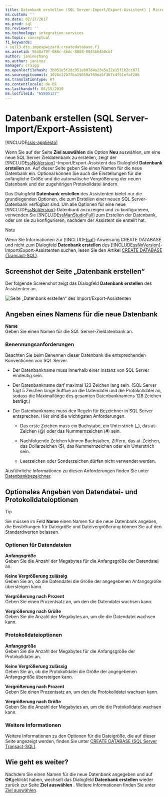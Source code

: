 ```yaml
---
title: Datenbank erstellen (SQL Server-Import/Export-Assistent) | Microsoft-Dokumentation
ms.custom: ''
ms.date: 02/17/2017
ms.prod: sql
ms.reviewer: ''
ms.technology: integration-services
ms.topic: conceptual
f1_keywords:
- sql13.dts.impexpwizard.createdatabase.f1
ms.assetid: 56a8a79f-086c-4bdc-8888-0045bb4b0cbf
author: janinezhang
ms.author: janinez
manager: craigg
ms.openlocfilehash: 3b051e5f2dc951eb07d4a23a5a22e15f1b2cc071
ms.sourcegitcommit: 3026c22b7fba19059a769ea5f367c4f51efaf286
ms.translationtype: HT
ms.contentlocale: de-DE
ms.lasthandoff: 06/15/2019
ms.locfileid: "65805127"
---
```

# <a name="create-database-sql-server-import-and-export-wizard"></a>Datenbank erstellen (SQL Server-Import/Export-Assistent)

[!INCLUDE[ssis-appliesto](../../includes/ssis-appliesto-ssvrpluslinux-asdb-asdw-xxx.md)]


Wenn Sie auf der Seite **Ziel auswählen** die Option **Neu** auswählen, um eine neue SQL Server Zieldatenbank zu erstellen, zeigt der [!INCLUDE[ssNoVersion](../../includes/ssnoversion-md.md)] -Import/Export-Assistent das Dialogfeld **Datenbank erstellen** an. Auf dieser Seite geben Sie einen Namen für die neue Datenbank ein. Optional können Sie auch die Einstellungen für die anfängliche Größe und die automatische Vergrößerung der neuen Datenbank und der zugehörigen Protokolldatei ändern. 

Das Dialogfeld **Datenbank erstellen** des Assistenten bietet nur die grundlegenden Optionen, die zum Erstellen einer neuen SQL Server-Datenbank verfügbar sind. Um alle Optionen für eine neue [!INCLUDE[ssNoVersion](../../includes/ssnoversion-md.md)]-Datenbank anzuzeigen und zu konfigurieren, verwenden Sie [!INCLUDE[ssManStudioFull](../../includes/ssmanstudiofull-md.md)] zum Erstellen der Datenbank, oder um sie zu konfigurieren, nachdem der Assistent sie erstellt hat. 

> [!NOTE]
> Wenn Sie Informationen zur [!INCLUDE[tsql](../../includes/tsql-md.md)]-Anweisung CREATE DATABASE und nicht zum Dialogfeld **Datenbank erstellen** des [!INCLUDE[ssNoVersion](../../includes/ssnoversion-md.md)]-Import/Export-Assistenten suchen, lesen Sie den Artikel [CREATE DATABASE &#40;Transact-SQL&#41;](../../t-sql/statements/create-database-sql-server-transact-sql.md).  

## <a name="screen-shot-of-the-create-database-page"></a>Screenshot der Seite „Datenbank erstellen“  
Der folgende Screenshot zeigt das Dialogfeld **Datenbank erstellen** des Assistenten an.  

![Seite „Datenbank erstellen“ des Import/Export-Assistenten](../../integration-services/import-export-data/media/create-database.png "Seite „Datenbank erstellen“ des Import/Export-Assistenten")  

## <a name="provide-a-name-for-the-new-database"></a>Angeben eines Namens für die neue Datenbank  
**Name**  
 Geben Sie einen Namen für die SQL Server-Zieldatenbank an.
 
### <a name="naming-requirements"></a>Benennungsanforderungen
Beachten Sie beim Benennen dieser Datenbank die entsprechenden Konventionen von SQL Server.  
  
-   Der Datenbankname muss innerhalb einer Instanz von SQL Server eindeutig sein.  
  
-   Der Datenbankname darf maximal 123 Zeichen lang sein. (SQL Server fügt 5 Zeichen lange Suffixe an die Datendatei und die Protokolldatei an, sodass die Maximallänge des gesamten Datenbanknamens 128 Zeichen beträgt.)  
  
-   Der Datenbankname muss den Regeln für Bezeichner in SQL Server entsprechen. Hier sind die wichtigsten Anforderungen.  
  
    -   Das erste Zeichen muss ein Buchstabe, ein Unterstrich (_), das at-Zeichen (@) oder das Nummernzeichen (#) sein.  
  
    -   Nachfolgende Zeichen können Buchstaben, Ziffern, das at-Zeichen, das Dollarzeichen ($), das Nummernzeichen oder ein Unterstrich sein.  
  
    -   Leerzeichen oder Sonderzeichen dürfen nicht verwendet werden.  
  
Ausführliche Informationen zu diesen Anforderungen finden Sie unter [Datenbankbezeichner](../../relational-databases/databases/database-identifiers.md).  

## <a name="optionally-specify-data-file-and-log-file-options"></a>Optionales Angeben von Datendatei- und Protokolldateioptionen

> [!TIP]
> Sie müssen im Feld **Name** einen Namen für die neue Datenbank angeben, die Einstellungen für Dateigröße und Dateivergrößerung können Sie auf den Standardwerten belassen.

### <a name="data-file-options"></a>Optionen für Datendateien  
 **Anfangsgröße**  
 Geben Sie die Anzahl der Megabytes für die Anfangsgröße der Datendatei an.  
  
 **Keine Vergrößerung zulässig**  
 Geben Sie an, ob die Datendatei die Größe der angegebenen Anfangsgröße übersteigen kann.  
  
 **Vergrößerung nach Prozent**  
 Geben Sie einen Prozentsatz an, um den die Datendatei wachsen kann.  
  
 **Vergrößerung nach Größe**  
 Geben Sie die Anzahl der Megabytes an, um die die Datendatei wachsen kann.  
  
### <a name="log-file-options"></a>Protokolldateioptionen  
 **Anfangsgröße**  
 Geben Sie die Anzahl der Megabytes für die Anfangsgröße der Protokolldatei an.  
  
 **Keine Vergrößerung zulässig**  
 Geben Sie an, ob die Protokolldatei die Größe der angegebenen Anfangsgröße übersteigen kann.  
  
 **Vergrößerung nach Prozent**  
 Geben Sie einen Prozentsatz an, um den die Protokolldatei wachsen kann.  
  
 **Vergrößerung nach Größe**  
 Geben Sie die Anzahl der Megabytes an, um die die Protokolldatei wachsen kann.  

### <a name="more-info"></a>Weitere Informationen
Weitere Informationen zu den Optionen für die Dateigröße, die auf dieser Seite angezeigt werden, finden Sie unter [CREATE DATABASE &#40;SQL Server Transact-SQL&#41;](../../t-sql/statements/create-database-sql-server-transact-sql.md). 

## <a name="whats-next"></a>Wie geht es weiter?  
 Nachdem Sie einen Namen für die neue Datenbank angegeben und auf **OK**geklickt haben, wechselt das Dialogfeld **Datenbank erstellen** wieder zurück zur Seite **Ziel auswählen** . Weitere Informationen finden Sie unter [Ziel auswählen](../../integration-services/import-export-data/choose-a-destination-sql-server-import-and-export-wizard.md).  

